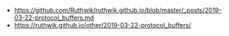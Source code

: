 * https://github.com/Ruthwik/ruthwik.github.io/blob/master/_posts/2019-03-22-protocol_buffers.md
* https://ruthwik.github.io/other/2019-03-22-protocol_buffers/
